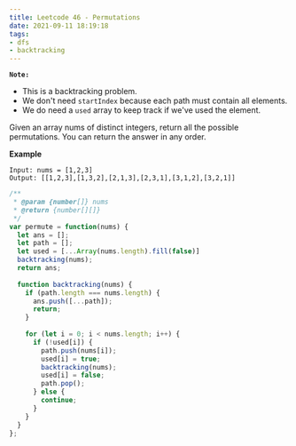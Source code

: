 ```yaml
---
title: Leetcode 46 - Permutations
date: 2021-09-11 18:19:18
tags:
- dfs
- backtracking
---
```

**`Note:`**
- This is a backtracking problem.
- We don't need `startIndex` because each path must contain all elements.
- We do need a `used` array to keep track if we've used the element.

Given an array nums of distinct integers, return all the possible permutations. You can return the answer in any order.

**Example**
```
Input: nums = [1,2,3]
Output: [[1,2,3],[1,3,2],[2,1,3],[2,3,1],[3,1,2],[3,2,1]]
```

```javascript
/**
 * @param {number[]} nums
 * @return {number[][]}
 */
var permute = function(nums) {
  let ans = [];
  let path = [];
  let used = [...Array(nums.length).fill(false)]
  backtracking(nums);
  return ans;
  
  function backtracking(nums) {
    if (path.length === nums.length) {
      ans.push([...path]);
      return;
    }
    
    for (let i = 0; i < nums.length; i++) {
      if (!used[i]) {
        path.push(nums[i]);
        used[i] = true;
        backtracking(nums);
        used[i] = false;
        path.pop();
      } else {
        continue;
      }
    }
  }
};
```

